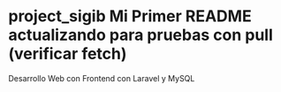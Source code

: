 # project_sigib Mi Primer README actualizando para pruebas con pull (verificar fetch)
Desarrollo Web con Frontend con Laravel y MySQL
